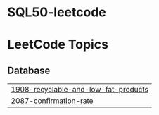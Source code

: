 # SQL50-leetcode
<!---LeetCode Topics Start-->
# LeetCode Topics
## Database
|  |
| ------- |
| [1908-recyclable-and-low-fat-products](https://github.com/Dev0711/SQL50-leetcode/tree/master/1908-recyclable-and-low-fat-products) |
| [2087-confirmation-rate](https://github.com/Dev0711/SQL50-leetcode/tree/master/2087-confirmation-rate) |
<!---LeetCode Topics End-->